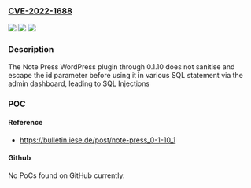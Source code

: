 ### [CVE-2022-1688](https://cve.mitre.org/cgi-bin/cvename.cgi?name=CVE-2022-1688)
![](https://img.shields.io/static/v1?label=Product&message=Note%20Press&color=blue)
![](https://img.shields.io/static/v1?label=Version&message=0.1.10%3C%3D%200.1.10%20&color=brighgreen)
![](https://img.shields.io/static/v1?label=Vulnerability&message=CWE-89%20SQL%20Injection&color=brighgreen)

### Description

The Note Press WordPress plugin through 0.1.10 does not sanitise and escape the id parameter before using it in various SQL statement via the admin dashboard, leading to SQL Injections

### POC

#### Reference
- https://bulletin.iese.de/post/note-press_0-1-10_1

#### Github
No PoCs found on GitHub currently.

